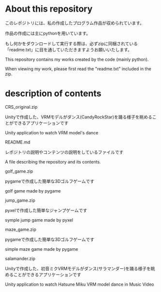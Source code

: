 # About this repository
このレポジトリには、私の作成したプログラム作品が収められています。

作品の作成には主にpythonを用いています。

もし何かをダウンロードして実行する際は、必ずzipに同梱されている「readme.txt」に目を通していただきますようお願いいたします。

This repository contains my works created by the code (mainly python).

When viewing my work, please first read the "readme.txt" included in the zip.

# description of contents

CRS_original.zip 

Unityで作成した、VRMモデルがダンス(CandyRockStar)を踊る様子を眺めることができるアプリケーションです

Unity application to watch VRM model's dance


README.md

レポジトリの説明やコンテンツの説明をしているファイルです

A file describing the repository and its contents.


golf_game.zip

pygameで作成した簡単な3Dゴルフゲームです

golf game made by pygame


jump_game.zip

pyxelで作成した簡単なジャンプゲームです

symple jump game made by pyxel


maze_game.zip

pygameで作成した簡単な3Dゴルフゲームです

simple maze game made by pygame

salamander.zip

Unityで作成した、初音ミクVRMモデルがダンス(サラマンダー)を踊る様子を眺めることができるアプリケーションです

Unity application to watch Hatsune Miku VRM model dance in Music Video
